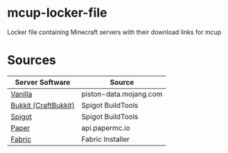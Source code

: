 # mcup-locker-file
Locker file containing Minecraft servers with their download links for mcup

# Sources
| Server Software                                            | Source                 |
|------------------------------------------------------------|------------------------|
| [Vanilla](https://www.minecraft.net/en-us/download/server) | piston-data.mojang.com |
| [Bukkit (CraftBukkit)](https://dev.bukkit.org/)            | Spigot BuildTools      |
| [Spigot](https://www.spigotmc.org)                         | Spigot BuildTools      |
| [Paper](https://papermc.io/)                               | api.papermc.io         |
| [Fabric](https://fabricmc.net/)                            | Fabric Installer       |

